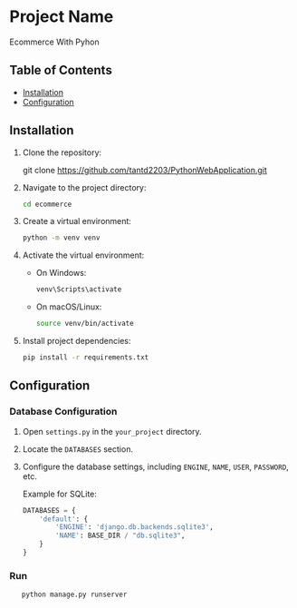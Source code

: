 # Project Name
Ecommerce With Pyhon

## Table of Contents
- [Installation](#installation)
- [Configuration](#configuration)

## Installation

1. Clone the repository:

    git clone https://github.com/tantd2203/PythonWebApplication.git

2. Navigate to the project directory:

      ```bash
    cd ecommerce
    ```


3. Create a virtual environment:

    ```bash
    python -m venv venv
    ```

4. Activate the virtual environment:

    - On Windows:

        ```bash
        venv\Scripts\activate
        ```

    - On macOS/Linux:

        ```bash
        source venv/bin/activate
        ```

5. Install project dependencies:

    ```bash
    pip install -r requirements.txt
    ```

## Configuration

### Database Configuration

1. Open `settings.py` in the `your_project` directory.

2. Locate the `DATABASES` section.

3. Configure the database settings, including `ENGINE`, `NAME`, `USER`, `PASSWORD`, etc.

   Example for SQLite:

   ```python
   DATABASES = {
       'default': {
           'ENGINE': 'django.db.backends.sqlite3',
           'NAME': BASE_DIR / "db.sqlite3",
       }
   }

### Run
```bash
   python manage.py runserver

